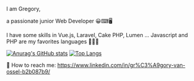 I am Gregory, 

a passionate junior Web Developer 😀⌨🖥️

I have some skills in Vue.js, Laravel, Cake PHP, Lumen ...
Javascript and PHP are my favorites languages 🚀🚀🚀

[![Anurag's GitHub stats](https://github-readme-stats.vercel.app/api?username=GregVo23)](https://github.com/GregVo23/github-readme-stats)
[![Top Langs](https://github-readme-stats.vercel.app/api/top-langs/?username=GregVo23&layout=compact)](https://github.com/GregVo23/github-readme-stats)

📩 How to reach me: https://www.linkedin.com/in/gr%C3%A9gory-van-ossel-b2b087b9/
